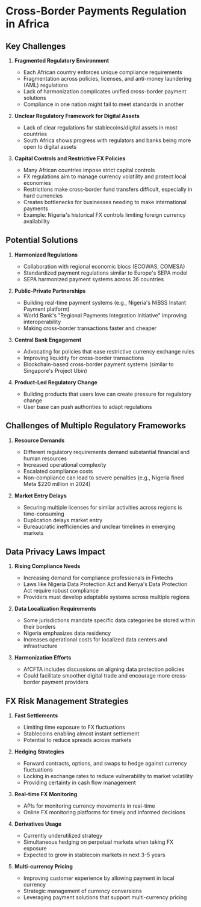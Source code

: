 # Cross-Border Payments Regulation in Africa

## Key Challenges

1. **Fragmented Regulatory Environment**
   - Each African country enforces unique compliance requirements
   - Fragmentation across policies, licenses, and anti-money laundering (AML) regulations
   - Lack of harmonization complicates unified cross-border payment solutions
   - Compliance in one nation might fail to meet standards in another

2. **Unclear Regulatory Framework for Digital Assets**
   - Lack of clear regulations for stablecoins/digital assets in most countries
   - South Africa shows progress with regulators and banks being more open to digital assets

3. **Capital Controls and Restrictive FX Policies**
   - Many African countries impose strict capital controls
   - FX regulations aim to manage currency volatility and protect local economies
   - Restrictions make cross-border fund transfers difficult, especially in hard currencies
   - Creates bottlenecks for businesses needing to make international payments
   - Example: Nigeria's historical FX controls limiting foreign currency availability

## Potential Solutions

1. **Harmonized Regulations**
   - Collaboration with regional economic blocs (ECOWAS, COMESA)
   - Standardized payment regulations similar to Europe's SEPA model
   - SEPA harmonized payment systems across 36 countries

2. **Public-Private Partnerships**
   - Building real-time payment systems (e.g., Nigeria's NIBSS Instant Payment platform)
   - World Bank's "Regional Payments Integration Initiative" improving interoperability
   - Making cross-border transactions faster and cheaper

3. **Central Bank Engagement**
   - Advocating for policies that ease restrictive currency exchange rules
   - Improving liquidity for cross-border transactions
   - Blockchain-based cross-border payment systems (similar to Singapore's Project Ubin)

4. **Product-Led Regulatory Change**
   - Building products that users love can create pressure for regulatory change
   - User base can push authorities to adapt regulations

## Challenges of Multiple Regulatory Frameworks

1. **Resource Demands**
   - Different regulatory requirements demand substantial financial and human resources
   - Increased operational complexity
   - Escalated compliance costs
   - Non-compliance can lead to severe penalties (e.g., Nigeria fined Meta $220 million in 2024)

2. **Market Entry Delays**
   - Securing multiple licenses for similar activities across regions is time-consuming
   - Duplication delays market entry
   - Bureaucratic inefficiencies and unclear timelines in emerging markets

## Data Privacy Laws Impact

1. **Rising Compliance Needs**
   - Increasing demand for compliance professionals in Fintechs
   - Laws like Nigeria Data Protection Act and Kenya's Data Protection Act require robust compliance
   - Providers must develop adaptable systems across multiple regions

2. **Data Localization Requirements**
   - Some jurisdictions mandate specific data categories be stored within their borders
   - Nigeria emphasizes data residency
   - Increases operational costs for localized data centers and infrastructure

3. **Harmonization Efforts**
   - AfCFTA includes discussions on aligning data protection policies
   - Could facilitate smoother digital trade and encourage more cross-border payment providers

## FX Risk Management Strategies

1. **Fast Settlements**
   - Limiting time exposure to FX fluctuations
   - Stablecoins enabling almost instant settlement
   - Potential to reduce spreads across markets

2. **Hedging Strategies**
   - Forward contracts, options, and swaps to hedge against currency fluctuations
   - Locking in exchange rates to reduce vulnerability to market volatility
   - Providing certainty in cash flow management

3. **Real-time FX Monitoring**
   - APIs for monitoring currency movements in real-time
   - Online FX monitoring platforms for timely and informed decisions

4. **Derivatives Usage**
   - Currently underutilized strategy
   - Simultaneous hedging on perpetual markets when taking FX exposure
   - Expected to grow in stablecoin markets in next 3-5 years

5. **Multi-currency Pricing**
   - Improving customer experience by allowing payment in local currency
   - Strategic management of currency conversions
   - Leveraging payment solutions that support multi-currency pricing
